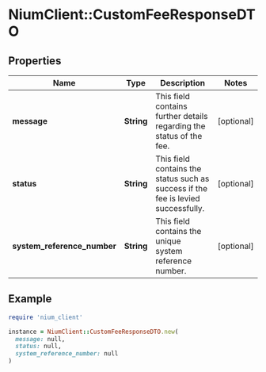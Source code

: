 # NiumClient::CustomFeeResponseDTO

## Properties

| Name | Type | Description | Notes |
| ---- | ---- | ----------- | ----- |
| **message** | **String** | This field contains further details regarding the status of the fee. | [optional] |
| **status** | **String** | This field contains the status such as success if the fee is levied successfully. | [optional] |
| **system_reference_number** | **String** | This field contains the unique system reference number. | [optional] |

## Example

```ruby
require 'nium_client'

instance = NiumClient::CustomFeeResponseDTO.new(
  message: null,
  status: null,
  system_reference_number: null
)
```

